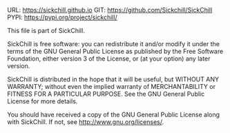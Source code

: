 URL: https://sickchill.github.io
GIT: https://github.com/Sickchill/SickChill
PYPI: https://pypi.org/project/sickchill/

This file is part of SickChill.

SickChill is free software: you can redistribute it and/or modify
it under the terms of the GNU General Public License as published by
the Free Software Foundation, either version 3 of the License, or
(at your option) any later version.

SickChill is distributed in the hope that it will be useful,
but WITHOUT ANY WARRANTY; without even the implied warranty of
MERCHANTABILITY or FITNESS FOR A PARTICULAR PURPOSE. See the
GNU General Public License for more details.

You should have received a copy of the GNU General Public License
along with SickChill. If not, see <http://www.gnu.org/licenses/>.
